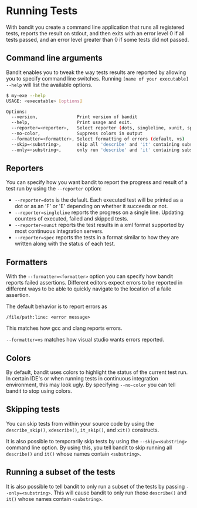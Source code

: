 # Running Tests

With bandit you create a command line application that runs all registered
tests, reports the result on stdout, and then exits with an error level 0 if all
tests passed, and an error level greater than 0 if some tests did not passed.

## Command line arguments

Bandit enables you to tweak the way tests results are reported by allowing you
to specify command line switches. Running `[name of your executable] --help`
will list the available options.

```bash
$ my-exe --help
USAGE: <executable> [options]

Options:
  --version,               Print version of bandit
  --help,                  Print usage and exit.
  --reporter=<reporter>,   Select reporter (dots, singleline, xunit, spec)
  --no-color,              Suppress colors in output
  --formatter=<formatter>, Select formatting of errors (default, vs)
  --skip=<substring>,      skip all 'describe' and 'it' containing substring
  --only=<substring>,      only run 'describe' and 'it' containing substring
```

## Reporters

You can specify how you want bandit to report the progress and result of a test
run by using the `--reporter` option:

 * `--reporter=dots` is the default. Each executed test will be printed as a dot or
as an 'F' or 'E' depending on whether it succeeds or not.
 * `--reporter=singleline` reports the progress on a single line. Updating counters
of executed, failed and skipped tests.
 * `--reporter=xunit` reports the test results in a xml format supported by most
continuous integration servers.
 * `--reporter=spec` reports the tests in a format similar to how they are written
along with the status of each test.

## Formatters

With the `--formatter=<formatter>` option you can specify how bandit reports
failed assertions. Different editors expect errors to be reported in different
ways to be able to quickly navigate to the location of a faile assertion.

The default behavior is to report errors as

```
/file/path:line: <error message>
```
This matches how gcc and clang reports errors.

`--formatter=vs` matches how visual studio wants errors reported.

## Colors

By default, bandit uses colors to highlight the status of the current test run.
In certain IDE's or when running tests in continuous integration environment, this
may look ugly. By specifying `--no-color` you can tell bandit to stop using colors.

## Skipping tests

You can skip tests from within your source code by using the `describe_skip()`,
`xdescribe()`, `it_skip()`, and `xit()` constructs.

It is also possible to temporarily skip tests by using the `--skip=<substring>`
command line option. By using this, you tell bandit to skip running all `describe()`
and `it()` whose names contain `<substring>`.

## Running a subset of the tests

It is also possible to tell bandit to only run a subset of the tests by passing
`--only=<substring>`. This will cause bandit to only run those `describe()` and
`it()` whose names contain `<substring>`.
